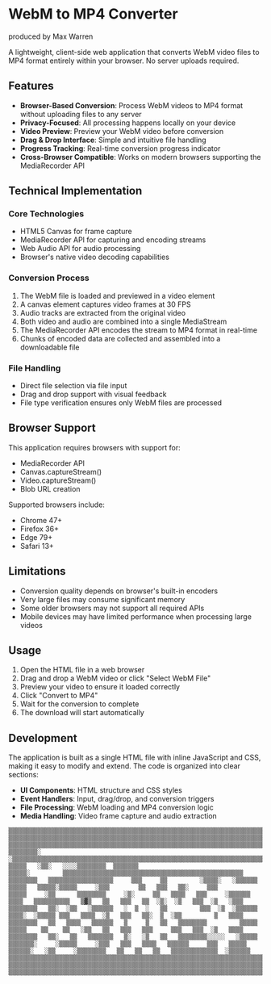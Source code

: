 # WebM to MP4 Converter

produced by Max Warren

A lightweight, client-side web application that converts WebM video files to MP4 format entirely within your browser. No server uploads required.

## Features

- **Browser-Based Conversion**: Process WebM videos to MP4 format without uploading files to any server
- **Privacy-Focused**: All processing happens locally on your device
- **Video Preview**: Preview your WebM video before conversion
- **Drag & Drop Interface**: Simple and intuitive file handling
- **Progress Tracking**: Real-time conversion progress indicator
- **Cross-Browser Compatible**: Works on modern browsers supporting the MediaRecorder API

## Technical Implementation

### Core Technologies
- HTML5 Canvas for frame capture
- MediaRecorder API for capturing and encoding streams
- Web Audio API for audio processing
- Browser's native video decoding capabilities

### Conversion Process
1. The WebM file is loaded and previewed in a video element
2. A canvas element captures video frames at 30 FPS
3. Audio tracks are extracted from the original video
4. Both video and audio are combined into a single MediaStream
5. The MediaRecorder API encodes the stream to MP4 format in real-time
6. Chunks of encoded data are collected and assembled into a downloadable file

### File Handling
- Direct file selection via file input
- Drag and drop support with visual feedback
- File type verification ensures only WebM files are processed

## Browser Support

This application requires browsers with support for:
- MediaRecorder API
- Canvas.captureStream()
- Video.captureStream()
- Blob URL creation

Supported browsers include:
- Chrome 47+
- Firefox 36+
- Edge 79+
- Safari 13+

## Limitations

- Conversion quality depends on browser's built-in encoders
- Very large files may consume significant memory
- Some older browsers may not support all required APIs
- Mobile devices may have limited performance when processing large videos

## Usage

1. Open the HTML file in a web browser
2. Drag and drop a WebM video or click "Select WebM File"
3. Preview your video to ensure it loaded correctly
4. Click "Convert to MP4"
5. Wait for the conversion to complete
6. The download will start automatically

## Development

The application is built as a single HTML file with inline JavaScript and CSS, making it easy to modify and extend. The code is organized into clear sections:

- **UI Components**: HTML structure and CSS styles
- **Event Handlers**: Input, drag/drop, and conversion triggers
- **File Processing**: WebM loading and MP4 conversion logic
- **Media Handling**: Video frame capture and audio extraction

```
▒▒▒▒▒▒▒▒▒▒▒▒▒▒▒▒▒▒▒▒▒▒▒▒▒▒▒▒▒▒▒▒▒▒▒▒▒▒▒▒▒▒▒▒▒▒▒▒▒▒▒▒▒▒▒▒▒▒▒▒▒▒▒▒▒▒▒▒▒▒▒▒▒▒▒▒▒▒▒▒▒▒▒▒▒▒▒▒▒▒▒▒▒▒▒▒▒▒▒▒▒▒▒▒▒▒▒▒▒▒▒▒▒▒▒▒▒▒▒▒▒▒▒▒▒▒▒▒▒▒▒▒▒▒▒▒▒
▒▒▒▒▒▒▒▒▒▒▒▒▒▒▒▒▒▒▒▒▒▒▒▒▒▒▒▒▒▒▒▒▒▒▒▒▒▒▒▒▒▒▒▒▒▒▒▒▒▒▒▒▒▒▒▒▒▒▒▒▒▒▒▒▒▒▒▒▒▒▒▒▒▒▒▒▒▒▒▒▒▒▒▒▒▒▒▒▒▒▒▒▒▒▒▒▒▒▒▒▒▒▒▒▒▒▒▒▒▒▒▒▒▒▒▒▒▒▒▒▒▒▒▒▒▒▒▒▒▒▒▒▒▒▒▒▒
▒▒▒▒▒▒▒▒▒▒▒▒▒▒▒▒▒▒▒▒▒▒▒▒▒▒▒▒▒▒▒▒▒▒▒▒▒▒▒▒▒▒▒▒▒▒▒▒▒▒▒▒▒▒▒▒▒▒▒▒▒▒▒▒▒▒▒▒▒▒▒▒▒▒▒▒▒▒▒▒▒▒▒▒▒▒▒▒▒▒▒▒▒▒▒▒▒▒▒▒▒▒▒▒▒▒▒▒▒▒▒▒▒▒▒▒▒▒▒▒▒▒▒▒▒▒▒▒▒▒▒▒▒▒▒▒▒
▒▒▒▒▒▒▒▒░   ░▒▒▒▒▒▒▒▒▒▒▒▒▒▒▒▒▒▒▒▒▒▒▒▒▒▒▒▒▒▒▒▒▒▒▒▒▒▒▒▒▒▒▒▒▒▒▒▒▒▒▒▒▒▒▒▒▒▒▒▒▒▒▒▒▒▒▒▒▒▒▒▒▒▒▒▒▒▒▒▒▒▒▒▒░   ▒▒▒▒▒   ░▒▒░   ░░░░▒▒▒▒▒▒▒▒  ▒▒▒▒▒▒▒
▒▒▒▒▒░         ▒▒▒▒▒▒▒▒▒▒▒▒▒▒▒▒▒▒▒▒▒▒▒▒▒▒▒▒▒▒▒▒▒▒▒▒▒▒▒▒▒▒▒▒▒▒▒▒▒▒   ▒▒▒▒▒▒▒▒   ▒▒▒▒▒▒▒▒▒▒▒▒▒▒▒▒▒▒     ▒▒▒     ▒▒         ░▒▒▒▒░   ░▒▒▒▒▒▒
▒▒▒▒▒   ▒▒▒▒▒░▒▒▒▒▒     ░▒▒▒        ▒▒   ▒▒▒   ▒▒░     ▒▒▒            ▒▒▒▒▒     ░▒▒      ▒▒▒▒▒▒▒▒     ░▒░     ▒▒   ▒▒▒▒   ▒▒▒     ░▒▒▒▒▒▒
▒▒▒▒   ▒▒▒▒▒▒▒▒▒▒   ▒▓▒   ▒▒   ▒▒▒   ▒▒  ░▒░  ░▒   ▒▒▒  ░▒   ░▒▒▒   ▒▒▒▒▒▒▒▒   ▒▒░  ░▒▒   ░▒▒▒▒▒▒   ░  ▒  ░   ▒▒         ▒▒▒  ░▒  ░▒▒▒▒▒▒
▒▒▒▒░  ░▒▒▒▒▒ ▒▒▒   ▒▒▒▒  ░▒   ▒▒▒   ▒▒░  ▒  ░▒▒         ▒   ▒▒▒▒   ▒▒▒▒▒▒▒▒   ▒▒   ▒▒▒▒   ▒▒▒▒▒▒   ▒     ▒   ▒▒   ▒▒▒▒▒▒▒▒         ▒▒▒▒▒
▒▒▒▒▒    ▒▒    ▒▒   ░▒▒   ▒▒   ▒▒▒   ▒▒▒     ▒▒▒   ▒▒▒  ░▒   ▒▒▒▒   ▒▒▒▒▒▒▒▒   ▒▒░   ▒▒   ▒▒▒▒▒▒▒   ▒░   ░▒   ▒▒   ▒▒▒▒▒▒▒▒░░░░░   ░▒▒▒▒▒
▒▒▒▒▒▒▒░     ░▒▒▒▒▒     ░▒▒▒   ▒▒▒   ▒▒▒▒   ▒▒▒▒▒▒     ▒▒▒   ▒▒▒▒▒    ▒▒▒▒▒▒░   ░▒▒     ░▒▒▒▒▒▒▒▒   ▒▒   ▒▒   ▒▒   ▒▒▒▒▒▒▒▒▒▒▒▒▒  ░▒▒▒▒▒▒
▒▒▒▒▒▒▒▒▒▒▒▒▒▒▒▒▒▒▒▒▒▒▒▒▒▒▒▒▒▒▒▒▒▒▒▒▒▒▒▒▒▒▒▒▒▒▒▒▒▒▒▒▒▒▒▒▒▒▒▒▒▒▒▒▒▒▒▒▒▒▒▒▒▒▒▒▒▒▒▒▒▒▒▒▒▒▒▒▒▒▒▒▒▒▒▒▒▒▒▒▒▒▒▒▒▒▒▒▒▒▒▒▒▒▒▒▒▒▒▒▒▒▒▒▒▒▒▒▒▒▒▒▒▒▒▒▒
▒▒▒▒▒▒▒▒▒▒▒▒▒▒▒▒▒▒▒▒▒▒▒▒▒▒▒▒▒▒▒▒▒▒▒▒▒▒▒▒▒▒▒▒▒▒▒▒▒▒▒▒▒▒▒▒▒▒▒▒▒▒▒▒▒▒▒▒▒▒▒▒▒▒▒▒▒▒▒▒▒▒▒▒▒▒▒▒▒▒▒▒▒▒▒▒▒▒▒▒▒▒▒▒▒▒▒▒▒▒▒▒▒▒▒▒▒▒▒▒▒▒▒▒▒▒▒▒▒▒▒▒▒▒▒▒▒
▒▒▒▒▒▒▒▒▒▒▒▒▒▒▒▒▒▒▒▒▒▒▒▒▒▒▒▒▒▒▒▒▒▒▒▒▒▒▒▒▒▒▒▒▒▒▒▒▒▒▒▒▒▒▒▒▒▒▒▒▒▒▒▒▒▒▒▒▒▒▒▒▒▒▒▒▒▒▒▒▒▒▒▒▒▒▒▒▒▒▒▒▒▒▒▒▒▒▒▒▒▒▒▒▒▒▒▒▒▒▒▒▒▒▒▒▒▒▒▒▒▒▒▒▒▒▒▒▒▒▒▒▒▒▒▒▒
```